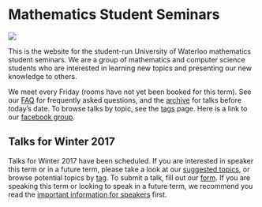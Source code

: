# Mathematics Student Seminars

![](.png)

This is the website for the student-run University of Waterloo mathematics
student seminars. We are a group of mathematics and computer science students
who are interested in learning new topics and presenting our new knowledge to
others.

We meet every Friday (rooms have not yet been booked for this term). See our
[FAQ](/faq) for frequently asked questions, and the
[archive](/archive) for talks before today’s date. To browse talks by
topic, see the [tags](/tags) page. Here is a link to our [facebook
group](https://www.facebook.com/groups/334849026859566/).

## Talks for Winter 2017

Talks for Winter 2017 have been scheduled. If you are interested in speaker
this term or in a future term, please take a look at our [suggested
topics](/potential-topics), or browse potential topics by
[tag](/tags). To submit a talk, fill out our
[form](/submit-talk). If you are speaking this term or looking to speak
in a future term, we recommend you read the [important information for
speakers](/important-information) first.
